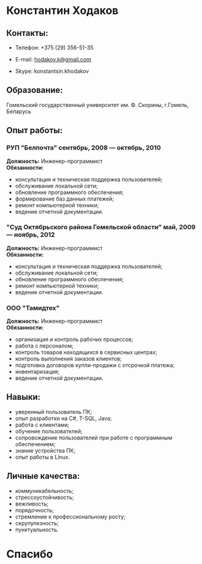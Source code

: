 # Константин Ходаков
## Контакты:
* Телефон: +375 (29) 356-51-35

* E-mail: hodakov.k@gmail.com

* Skype: konstantsin.khodakov
## Образование:
Гомельский государственный университет им. Ф. Скорины, г.Гомель, Беларусь
## Опыт работы:
### РУП "Белпочта" сентябрь, 2008 — октябрь, 2010  
**Должность:** Инженер-программист  
**Обязанности:** 
* консультация и техническая поддержка пользователей;
* обслуживание локальной сети;
* обновление программного обеспечения;
* формирование баз данных платежей;
* ремонт компьютерной техники;
* ведение отчетной документации.
### "Суд Октябрьского района Гомельской области" май, 2009 — ноябрь, 2012
**Должность:** Инженер-программист  
**Обязанности:** 
* консультация и техническая поддержка пользователей;
* обслуживание локальной сети;
* обновление программного обеспечения;
* ремонт компьютерной техники;
* ведение отчетной документации.
### ООО "Тамидтех"
**Должность:** Инженер-программист  
**Обязанности:** 
* организация и контроль рабочих процессов;
* работа с персоналом;
* контроль товаров находящихся в сервисных центрах;
* контроль выполнения заказов клиентов;
* подготовка договоров купли-продажи с отсрочкой платежа;
* инвентаризация;
* ведение отчетной документации.
## Навыки:   
* уверенный пользователь ПК;
* опыт разработки на C#, T-SQL, Java;
* работа с клиентами;
* обучение пользователей;
* сопровождение пользователей при работе с программным обеспечением;
* знание устройства ПК;
* опыт работы в Linux.
## Личные качества:
* коммуникабельность;
* стрессоустойчивость;
* вежливость;
* порядочность;
* стремление к профессиональному росту;
* скрупулезность;
* пунктуальность.
# Спасибо

